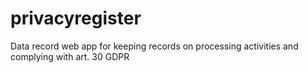 # privacyregister
Data record web app for keeping records on processing activities and complying with art. 30 GDPR
